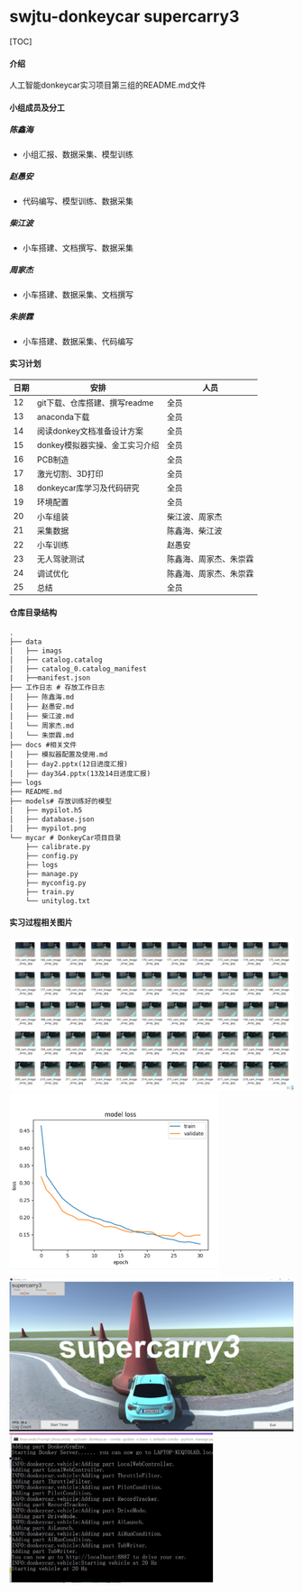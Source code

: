 # swjtu-donkeycar  supercarry3

[TOC]

#### 介绍

人工智能donkeycar实习项目第三组的README.md文件

#### 小组成员及分工

##### 陈鑫海

- 小组汇报、数据采集、模型训练

##### 赵愚安

- 代码编写、模型训练、数据采集

##### 柴江波

- 小车搭建、文档撰写、数据采集

##### 周家杰

- 小车搭建、数据采集、文档撰写

##### 朱崇霖

-  小车搭建、数据采集、代码编写

#### 实习计划

| 日期 | 安排                           | 人员                   |
| ---- | ------------------------------ | ---------------------- |
| 12   | git下载、仓库搭建、撰写readme  | 全员                   |
| 13   | anaconda下载                   | 全员                   |
| 14   | 阅读donkey文档准备设计方案     | 全员                   |
| 15   | donkey模拟器实操、金工实习介绍 | 全员                   |
| 16   | PCB制造                        | 全员                   |
| 17   | 激光切割、3D打印               | 全员                   |
| 18   | donkeycar库学习及代码研究      | 全员                   |
| 19   | 环境配置                       | 全员                   |
| 20   | 小车组装                       | 柴江波、周家杰         |
| 21   | 采集数据                       | 陈鑫海、柴江波         |
| 22   | 小车训练                       | 赵愚安                 |
| 23   | 无人驾驶测试                   | 陈鑫海、周家杰、朱崇霖 |
| 24   | 调试优化                       | 陈鑫海、周家杰、朱崇霖 |
| 25   | 总结                           | 全员                   |



#### 仓库目录结构

```
.
├── data
│   ├── imags
│   ├── catalog.catalog
│   ├── catalog_0.catalog_manifest
|   ├──manifest.json
├── 工作日志 # 存放工作日志
│   ├── 陈鑫海.md
│   ├── 赵愚安.md
│   ├── 柴江波.md
│   └── 周家杰.md
│   └── 朱崇霖.md
├── docs #相关文件
│   ├── 模拟器配置及使用.md 
│   ├── day2.pptx(12日进度汇报)
│   ├── day3&4.pptx(13及14日进度汇报)
├── logs
├── README.md
├── models# 存放训练好的模型
│   ├── mypilot.h5
│   ├── database.json
│   ├── mypilot.png
└── mycar # DonkeyCar项目目录
    ├── calibrate.py
    ├── config.py
    ├── logs
    ├── manage.py
    ├── myconfig.py
    ├── train.py
    └── unitylog.txt
```



#### 实习过程相关图片

<img src="./1.png" style="zoom:50%;" />

<img src="./2.png" style="zoom:50%;" />



<img src="./3.png" style="zoom: 50%;" />

<img src="./4.png" style="zoom: 50%;" />
